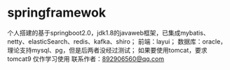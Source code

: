 # springframewok
个人搭建的基于springboot2.0，jdk1.8的javaweb框架，已集成mybatis、netty、elasticSearch、redis、kafka、shiro；
前端：layui；
数据库：oracle，理论支持mysql、pg，但是后两者没经过测试；
如果要使用tomcat，要求tomcat9
仅作学习使用
联系作者：892906560@qq.com

